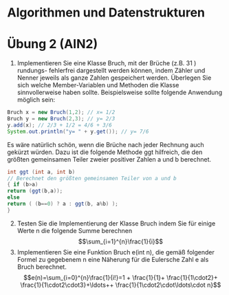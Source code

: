 # Algorithmen und Datenstrukturen
# Übung 2 (AIN2)
1. Implementieren Sie eine Klasse Bruch, mit der Brüche (z.B. 31 ) rundungs-
fehlerfrei dargestellt werden können, indem Zähler und Nenner jeweils als
ganze Zahlen gespeichert werden.
Überlegen Sie sich welche Member-Variablen und Methoden die Klasse
sinnvollerweise haben sollte. Beispielsweise sollte folgende Anwendung
möglich sein:
```java
Bruch x = new Bruch(1,2); // x= 1/2
Bruch y = new Bruch(2,3); // y= 2/3
y.add(x); // 2/3 + 1/2 = 4/6 + 3/6
System.out.println("y= " + y.get()); // y= 7/6
```
Es wäre natürlich schön, wenn die Brüche nach jeder Rechnung auch
gekürzt würden. Dazu ist die folgende Methode ggt hilfreich, die den
größten gemeinsamen Teiler zweier positiver Zahlen a und b berechnet.
```java
int ggt (int a, int b)
// Berechnet den größten gemeinsamen Teiler von a und b
{ if (b>a)
return (ggt(b,a));
else
return ( (b==0) ? a : ggt(b, a%b) );
}
```
2. Testen Sie die Implementierung der Klasse Bruch indem Sie für einige
Werte n die folgende Summe berechnen
$$\sum_{i=1}^{n}\frac{1}{i}$$
3. Implementieren Sie eine Funktion Bruch e(int n), die gemäß folgender
Formel zu gegebenem n eine Näherung für die Eulersche Zahl e als Bruch
berechnet.
$$e(n)=\sum_{i=0}^{n}\frac{1}{i!}=1 + \frac{1}{1}+ \frac{1}{1\cdot2}+ \frac{1}{1\cdot2\cdot3}+\ldots++ \frac{1}{1\cdot2\cdot\ldots\cdot n}$$
